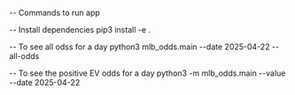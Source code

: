 -- Commands to run app

-- Install dependencies
pip3 install -e .

-- To see all odss for a day
python3 mlb_odds.main --date 2025-04-22 --all-odds

-- To see the positive EV odds for a day
python3 -m mlb_odds.main --value --date 2025-04-22
